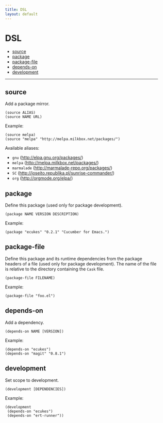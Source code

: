 ```yaml
---
title: DSL
layout: default
---
```


# DSL

* [source](#source)
* [package](#package)
* [package-file](#package-file)
* [depends-on](#depends-on)
* [development](#development)

---

## <a id="source"></a>source

Add a package mirror.

```
(source ALIAS)
(source NAME URL)
```

Example:

```
(source melpa)
(source "melpa" "http://melpa.milkbox.net/packages/")
```

Available aliases:

 * `gnu` (<http://elpa.gnu.org/packages/>)
 * `melpa` (<http://melpa.milkbox.net/packages/>)
 * `marmalade` (<http://marmalade-repo.org/packages/>)
 * `SC` (<http://joseito.republika.pl/sunrise-commander/>)
 * `org` (<http://orgmode.org/elpa/>)

## <a id="package"></a>package

Define this package (used only for package development).

    (package NAME VERSION DESCRIPTION)

Example:

    (package "ecukes" "0.2.1" "Cucumber for Emacs.")

## <a id="package-file"></a>package-file

Define this package and its runtime dependencies from the package
headers of a file (used only for package development). The name of the
file is relative to the directory containing the `Cask` file.

    (package-file FILENAME)

Example:

    (package-file "foo.el")

## <a id="depends-on"></a>depends-on

Add a dependency.

    (depends-on NAME [VERSION])

Example:

    (depends-on "ecukes")
    (depends-on "magit" "0.8.1")

## <a id="development"></a>development

Set scope to development.

    (development [DEPENDENCIES])

Example:

    (development
     (depends-on "ecukes")
     (depends-on "ert-runner"))
